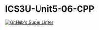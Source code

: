 # ICS3U-Unit5-06-CPP

[![GitHub's Super Linter](https://github.com/michael-clermont1/ICS3U-Unit5-06-CPP/workflows/GitHub's%20Super%20Linter/badge.svg)](https://github.com/michael-clermont1/ICS3U-Unit5-06-CPP/actions)
